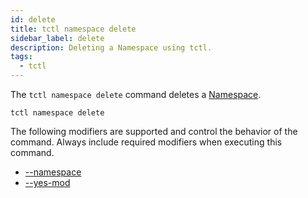```yaml
---
id: delete
title: tctl namespace delete
sidebar_label: delete
description: Deleting a Namespace using tctl.
tags:
  - tctl
---
```


The `tctl namespace delete` command deletes a [Namespace](/concepts/what-is-a-namespace).

`tctl namespace delete`

The following modifiers are supported and control the behavior of the command.
Always include required modifiers when executing this command.

- [--namespace](/tctl-v2/modifiers#--namespace)
- [--yes-mod](/tctl-v2/modifiers#--yes-mod)
